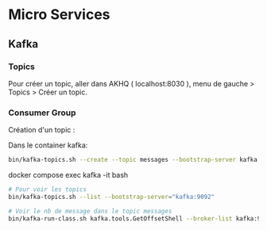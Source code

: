 # Micro Services

## Kafka

### Topics
Pour créer un topic, aller dans AKHQ ( localhost:8030 ), menu de gauche > Topics > Créer un topic.

### Consumer Group
Création d'un topic :

Dans le container kafka:
```bash
bin/kafka-topics.sh --create --topic messages --bootstrap-server kafka:9092 --partitions 1 --replication-factor 1
```

docker compose exec kafka -it bash
```bash
# Pour voir les topics
bin/kafka-topics.sh --list --bootstrap-server="kafka:9092"

# Voir le nb de message dans le topic messages
bin/kafka-run-class.sh kafka.tools.GetOffsetShell --broker-list kafka:9092 --topic messages
```

